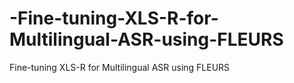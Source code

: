 # -Fine-tuning-XLS-R-for-Multilingual-ASR-using-FLEURS
 Fine-tuning XLS-R for Multilingual ASR using FLEURS
